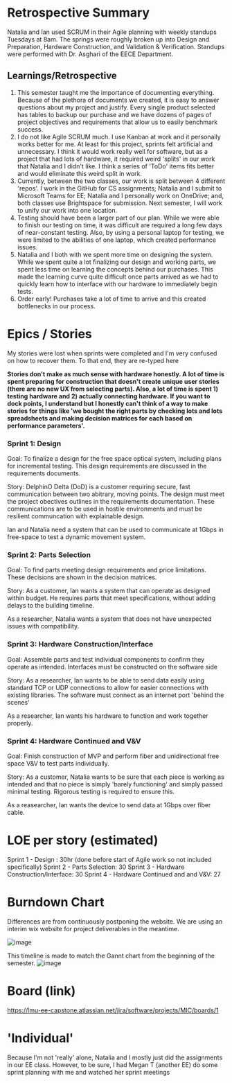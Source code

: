 # Retrospective Summary
  Natalia and Ian used SCRUM in their Agile planning with weekly standups Tuesdays at 8am. The springs were roughly broken up into Design and Preparation, Hardware Construction, and Validation & Verification. Standups were performed with Dr. Asghari of the EECE Department.  
  
## Learnings/Retrospective
1. This semester taught me the importance of documenting everything. Because of the plethora of documents we created, it is easy to answer questions about my project and justify. Every single product selected has tables to  backup our purchase and we have dozens of pages of project objectives and requirements that allow us to easily benchmark success.
2. I do not like Agile SCRUM much. I use Kanban at work and it personally works better for me. At least for this project, sprints felt artificial and unnecessary. I think it would work really well for software, but as a project that had lots of hardware, it required weird 'splits' in our work that Natalia and I didn't like. I think a series of 'ToDo' items fits better and would eliminate this weird split in work.
3. Currently, between the two classes, our work is split between 4 different 'repos'. I work in the GitHub for CS assignments; Natalia and I submit to Microsoft Teams for EE; Natalia and I personally work on OneDrive; and, both classes use Brightspace for submission. Next semester, I will work to unify our work into one location.
4. Testing should have been a larger part of our plan. While we were able to finish our testing on time, it was difficult are required a long few days of near-constant testing. Also, by using a personal laptop for testing, we were limited to the abilities of one laptop, which created performance issues.
5. Natalia and I both with we spent more time on designing the system. While we spent quite a lot finalizing our design and working parts, we spent less time on learning the concepts behind our purchases. This made the learning curve quite difficult once parts arrived as we had to quickly learn how to interface with our hardware to immediately begin tests.
6. Order early! Purchases take a lot of time to arrive and this created bottlenecks in our process.

# Epics / Stories

My stories were lost when sprints were completed and I'm very confused on how to recover them. To that end, they are re-typed here

**Stories don't make as much sense with hardware honestly. A lot of time is spent preparing for construction that doesn't create unique user stories (there are no new UX from selecting parts). Also, a lot of time is spent 1) testing hardware and 2) actually connecting hardware. If you want to dock points, I understand but I honestly can't think of a way to make stories for things like 'we bought the right parts by checking lots and lots spreadsheets and making decision matrices for each based on performance parameters'.**

### Sprint 1: Design 

  Goal: To finalize a design for the free space optical system, including plans for incremental testing. This design requirements are discussed in the requirements documents.
  
  Story: DelphinO Delta (DoD) is a customer requiring secure, fast communication between two abitrary, moving points. The design must meet the project obectives outlines in the requirements documentation. These communications are to be used in hostile environments and must be resilient communcation with explainable design.
  
  Ian and Natalia need a system that can be used to communicate at 1Gbps in free-space to test a dynamic movement system.

### Sprint 2: Parts Selection

  Goal: To find parts meeting design requirements and price limitations. These decisions are shown in the decision matrices.
  
  Story: As a customer, Ian wants a system that can operate as designed within budget. He requires parts that meet specifications, without adding delays to the building timeline.
  
  As a researcher, Natalia wants a system that does not have unexpected issues with compatibility.

### Sprint 3: Hardware Construction/Interface

  Goal: Assemble parts and test individual components to confirm they operate as intended. Interfaces must be constructed on the software side
  
  Story: As a researcher, Ian wants to be able to send data easily using standard TCP or UDP connections to allow for easier connections with existing libraries. The software must connect as an internet port 'behind the scenes'
  
  As a researcher, Ian wants his hardware to function and work together properly.

### Sprint 4: Hardware Continued and V&V

  Goal: Finish construction of MVP and perform fiber and unidirectional free space V&V to test parts individually.
  
  Story: As a customer, Natalia wants to be sure that each piece is working as intended and that no piece is simply 'barely functioning' and simply passed minimal testing. Rigorous testing is required to ensure this.
  
  As a reasearcher, Ian wants the device to send data at 1Gbps over fiber cable.

# LOE per story (estimated)

Sprint 1 - Design : 30hr (done before start of Agile work so not included specifically)
Sprint 2 - Parts Selection: 30
Sprint 3 - Hardware Construction/Interface: 30
Sprint 4 - Hardware Continued and and V&V: 27

# Burndown Chart

Differences are from continuously postponing the website. We are using an interim wix website for project deliverables in the meantime.

![image](https://user-images.githubusercontent.com/40191185/142334855-e64a6584-80b5-4247-8d00-97b36abb2d72.png)

This timeline is made to match the Gannt chart from the beginning of the semester.
![image](https://user-images.githubusercontent.com/40191185/142336489-955ff14b-749e-448f-b142-80aa064e1cbf.png)

# Board (link)
https://lmu-ee-capstone.atlassian.net/jira/software/projects/MIC/boards/1

# 'Individual'
Because I'm not 'really' alone, Natalia and I mostly just did the assignments in our EE class. However, to be sure, I had Megan T (another EE) do some sprint planning with me and watched her sprint meetings
